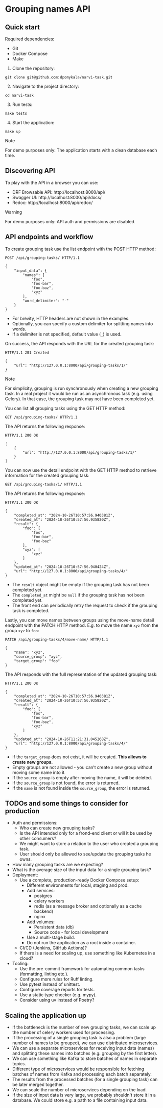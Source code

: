 # Grouping names API

## Quick start

Required dependencies:
- Git
- Docker Compose
- Make

1. Clone the repository:
```
git clone git@github.com:dpomykala/narvi-task.git
```

2. Navigate to the project directory:
```
cd narvi-task
```

3. Run tests:
```
make tests
```

4. Start the application:
```
make up
```

> [!NOTE]
> For demo purposes only: The application starts with a clean database each time.

## Discovering API

To play with the API in a browser you can use:
- DRF Browsable API: http://localhost:8000/api/
- Swagger UI: http://localhost:8000/api/docs/
- Redoc: http://localhost:8000/api/redoc/

> [!WARNING]
> For demo purposes only: API auth and permissions are disabled.

## API endpoints and workflow

To create grouping task use the list endpoint with the POST HTTP method:
```
POST /api/grouping-tasks/ HTTP/1.1

{
    "input_data": {
        "names": [
            "foo",
            "foo-bar",
            "foo-baz",
            "xyz"
        ],
        "word_delimiter": "-"
    }
}
```

- For brevity, HTTP headers are not shown in the examples.
- Optionally, you can specify a custom delimiter for splitting names into words.
- If a delimiter is not specified, default value (`_`) is used.

On success, the API responds with the URL for the created grouping task:
```
HTTP/1.1 201 Created

{
    "url": "http://127.0.0.1:8000/api/grouping-tasks/1/"
}
```

> [!NOTE]
> For simplicity, grouping is run synchronously when creating a new grouping task. In
> a real project it would be run as an asynchronous task (e.g. using Celery). In that
> case, the grouping task may not have been completed yet.

You can list all grouping tasks using the GET HTTP method:
```
GET /api/grouping-tasks/ HTTP/1.1
```

The API returns the following response:
```
HTTP/1.1 200 OK

[
    {
        "url": "http://127.0.0.1:8000/api/grouping-tasks/1/"
    }
]
```

You can now use the detail endpoint with the GET HTTP method to retrieve information
for the created grouping task:
```
GET /api/grouping-tasks/1/ HTTP/1.1
```

The API returns the following response:
```
HTTP/1.1 200 OK

{
    "completed_at": "2024-10-26T10:57:56.940381Z",
    "created_at": "2024-10-26T10:57:56.935820Z",
    "result": {
        "foo": [
            "foo",
            "foo-bar",
            "foo-baz"
        ],
        "xyz": [
            "xyz"
        ]
    },
    "updated_at": "2024-10-26T10:57:56.940424Z",
    "url": "http://127.0.0.1:8000/api/grouping-tasks/4/"
}
```

- The `result` object might be empty if the grouping task has not been completed yet.
- The `completed_at` might be `null` if the grouping task has not been completed yet.
- The front end can periodically retry the request to check if the grouping task is
completed.

Lastly, you can move names between groups using the move-name detail endpoint with the
PATCH HTTP method. E.g. to move the name `xyz` from the group `xyz` to `foo`:
```
PATCH /api/grouping-tasks/4/move-name/ HTTP/1.1

{
    "name": "xyz",
    "source_group": "xyz",
    "target_group": "foo"
}
```

The API responds with the full representation of the updated grouping task:
```
HTTP/1.1 200 OK

{
    "completed_at": "2024-10-26T10:57:56.940381Z",
    "created_at": "2024-10-26T10:57:56.935820Z",
    "result": {
        "foo": [
            "foo",
            "foo-bar",
            "foo-baz",
            "xyz"
        ]
    },
    "updated_at": "2024-10-26T11:21:31.045268Z",
    "url": "http://127.0.0.1:8000/api/grouping-tasks/4/"
}
```

- If the `target_group` does not exist, it will be created. **This allows to create new
groups.**
- Empty groups are not allowed - you can't create a new group without moving some name
into it.
- If the `source_group` is empty after moving the name, it will be deleted.
- If the `source_group` is not found, the error is returned.
- If the `name` is not found inside the `source_group`, the error is returned.

## TODOs and some things to consider for production

- Auth and permissions:
  - Who can create new grouping tasks?
  - Is the API intended only for a frond-end client or will it be used by other
  consumers?
  - We might want to store a relation to the user who created a grouping task.
  - User should only be allowed to see/update the grouping tasks he owns.
- How many grouping tasks are we expecting?
- What is the average size of the input data for a single grouping task? 
- Deployment:
  - Use a complete, production-ready Docker Compose setup:
    - Different environments for local, staging and prod.
    - Add services:
      - postgres
      - celery workers
      - redis (as a message broker and optionally as a cache backend)
      - nginx
    - Add volumes:
      - Persistent data (db)
      - Source code - for local development
    - Use a multi-stage build.
    - Do not run the application as a root inside a container.
  - CI/CD (Jenkins, GitHub Actions)?
  - If there is a need for scaling up, use something like Kubernetes in a cloud?
- Tooling:
  - Use the pre-commit framework for automating common tasks (formatting, linting etc.).
  - Configure more rules for Ruff linting.
  - Use pytest instead of unittest.
  - Configure coverage reports for tests.
  - Use a static type checker (e.g. mypy).
  - Consider using uv instead of Poetry?

## Scaling the application up

- If the bottleneck is the number of new grouping tasks, we can scale up the number
of celery workers used for processing.
- If the processing of a single grouping task is also a problem (large number of names
to be grouped), we can use distributed microservices.
- We can use a separate microservices for receiving input data (names) and splitting
these names into batches (e.g. grouping by the first letter).
- We can use something like Kafka to store batches of names in separate topics.
- Different type of microservices would be responsible for fetching batches of
names from Kafka and processing each batch separately.
- The results from the processed batches (for a single grouping task) can be later
merged together.
- We can scale the number of microservices depending on the load.
- If the size of input data is very large, we probably shouldn't store it in a
database. We could store e.g. a path to a file containing input data.
